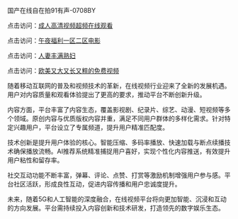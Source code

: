 国产在线自在拍91有声-0708BY

点击访问：<a href="https://heiliaowt0d7p.pages.dev">成人高清视频超频在线观看</a>

点击访问：<a href="https://heiliaoxwd5i8.pages.dev">午夜福利一区二区电影</a>

点击访问：<a href="https://heiliaoow5kzm.pages.dev">人妻丰满熟妇</a>

点击访问：<a href="https://heiliaoga6s9v.pages.dev">欧美又大又长又粗的免费视频</a>

随着移动互联网的普及和视频技术的革新，在线视频行业迎来了全新的发展机遇。用户对内容质量和观看体验提出了更高的要求，推动平台不断创新升级。

内容方面，平台丰富了内容生态，覆盖影视剧、纪录片、综艺、动漫、短视频等多个领域。原创内容与优质版权内容并重，满足不同用户群体的多样化需求。针对特定兴趣用户，平台设立了专属频道，提升用户精准匹配度。

技术创新是提升用户体验的核心。智能压缩、多码率播放、快速加载与断点续播技术确保播放流畅。AI推荐系统精准捕捉用户喜好，实现个性化内容推送，有效提升用户粘性和留存率。

社交互动功能不断丰富，弹幕、评论、点赞、打赏等激励机制增强用户参与感。平台社区活跃，形成良性互动，促进内容传播和用户忠诚度提升。

未来，随着5G和人工智能的深度融合，在线视频平台将向更加智能、沉浸和互动的方向发展。平台需持续投入内容创新和技术研发，打造领先的数字娱乐生态。

<span style="display:none;">[Canonical link]( https://github.com/yuey551215/530216 ）</span>
